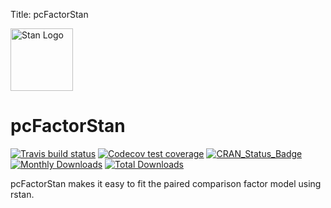 Title:       pcFactorStan

[<img src="https://raw.githubusercontent.com/stan-dev/logos/master/logo_tm.png" width=100 alt="Stan Logo"/>](https://mc-stan.org)

# pcFactorStan

<!-- badges: start -->
[![Travis build status](https://travis-ci.org/jpritikin/pcFactorStan.svg?branch=master)](https://travis-ci.org/jpritikin/pcFactorStan)
[![Codecov test coverage](https://codecov.io/gh/jpritikin/pcFactorStan/branch/master/graph/badge.svg)](https://codecov.io/gh/jpritikin/pcFactorStan?branch=master)
[![CRAN_Status_Badge](https://www.r-pkg.org/badges/version/pcFactorStan?color=blue)](https://cran.r-project.org/package=pcFactorStan)
[![Monthly Downloads](https://cranlogs.r-pkg.org/badges/pcFactorStan)](https://cranlogs.r-pkg.org/badges/pcFactorStan)
[![Total Downloads](https://cranlogs.r-pkg.org/badges/grand-total/pcFactorStan)](https://cranlogs.r-pkg.org/badges/grand-total/pcFactorStan)
<!-- badges: end -->

pcFactorStan makes it easy to fit the paired comparison factor model using rstan.
